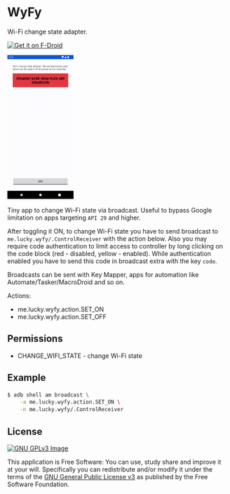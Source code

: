 # WyFy

Wi-Fi change state adapter.

[<img
     src="https://fdroid.gitlab.io/artwork/badge/get-it-on.png"
     alt="Get it on F-Droid"
     height="80">](https://f-droid.org/packages/me.lucky.wyfy/)

<img 
     src="https://raw.githubusercontent.com/x13a/WyFy/main/fastlane/metadata/android/en-US/images/phoneScreenshots/1.png" 
     width="30%" 
     height="30%">

Tiny app to change Wi-Fi state via broadcast. 
Useful to bypass Google limitation on apps targeting `API 29` and higher.

After toggling it ON, to change Wi-Fi state you have to send broadcast to 
`me.lucky.wyfy/.ControlReceiver` with the action below. Also you may require code authentication to 
limit access to controller by long clicking on the code block (red - disabled, yellow - enabled). 
While authentication enabled you have to send this code in broadcast extra with the key `code`.

Broadcasts can be sent with Key Mapper, apps for automation like Automate/Tasker/MacroDroid and so 
on.

Actions:
* me.lucky.wyfy.action.SET_ON
* me.lucky.wyfy.action.SET_OFF

## Permissions

* CHANGE_WIFI_STATE - change Wi-Fi state

## Example

```sh
$ adb shell am broadcast \
    -a me.lucky.wyfy.action.SET_ON \
    -n me.lucky.wyfy/.ControlReceiver
```

## License
[![GNU GPLv3 Image](https://www.gnu.org/graphics/gplv3-127x51.png)](https://www.gnu.org/licenses/gpl-3.0.en.html)

This application is Free Software: You can use, study share and improve it at your will.
Specifically you can redistribute and/or modify it under the terms of the
[GNU General Public License v3](https://www.gnu.org/licenses/gpl.html) as published by the Free
Software Foundation.
